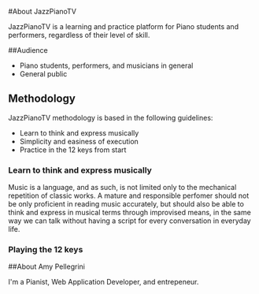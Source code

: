 #About JazzPianoTV

JazzPianoTV is a learning and practice platform for Piano students and performers, regardless of their level of skill.

##Audience

- Piano students, performers, and musicians in general
- General public

## Methodology

JazzPianoTV methodology is based in the following guidelines:

- Learn to think and express musically
- Simplicity and easiness of execution
- Practice in the 12 keys from start

### Learn to think and express musically

Music is a language, and as such, is not limited only to the mechanical repetition of classic works. A mature and responsible perfomer should not be only proficient in reading music accurately, but should also be able to think and express in musical terms through improvised means, in the same way we can talk without having a script for every conversation in everyday life.

### Playing the 12 keys



##About Amy Pellegrini

I'm a Pianist, Web Application Developer, and entrepeneur.
